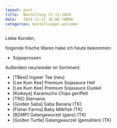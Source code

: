```yaml
---
layout: post
title:  Bestellung 21.11.2024
date:   2024-11-21 16:00 +0000
categories: bestellungen welcome
---
```


Liebe Kunden,

folgende frische Waren habe ich heute bekommen:
<ul>
<li>Sojasprossen</li>
</ul>

Außerdem neu/wieder im Sortiment:
<ul>
<li>[TBest] Ingwer Tee (neu)</li>
<li>[Lee Kum Kee] Premium Sojasauce Hell</li>
<li>[Lee Kum Kee] Premium Sojasauce Dunkel</li>
<li>[Koikeya] Karamucho Chips geriffelt</li>
<li>[TRS] Sternanis</li>
<li>[Golden Saba] Saba Banana (TK)</li>
<li>[Fisher Farms] Baby Milkfish (TK)</li>
<li>[BDMP] Galangawurzel (ganz) (TK)</li>
<li>[Golden Turtle] Galangawurzel (gemahlen) (TK)</li>
</ul>